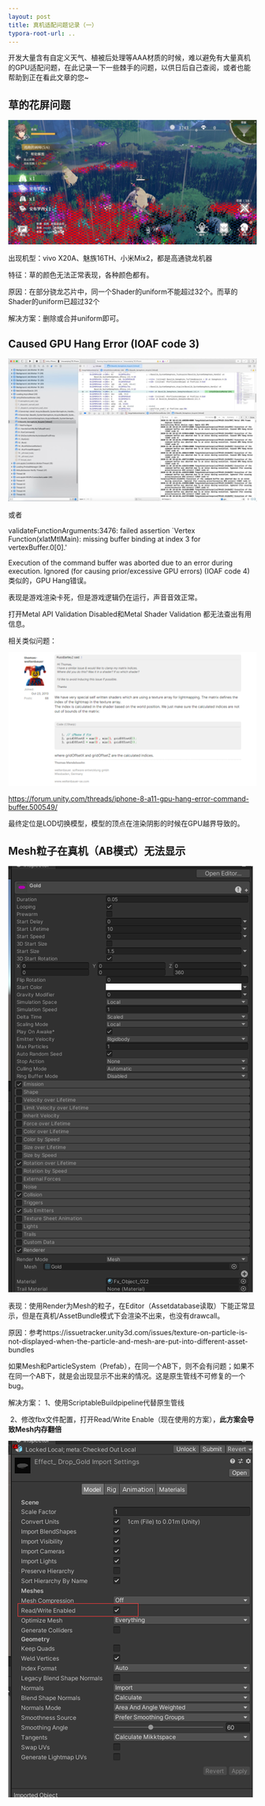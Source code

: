```yaml
---
layout: post
title: 真机适配问题记录（一）
typora-root-url: ..
---
```


开发大量含有自定义天气、植被后处理等AAA材质的时候，难以避免有大量真机的GPU适配问题，在此记录一下一些棘手的问题，以供日后自己查阅，或者也能帮助到正在看此文章的您~



## 草的花屏问题

![Lark20200927-111711](/assets/postasset/2021-2-25-真机适配问题记录（一）/Lark20200927-111711-1620731420108.jpg)

出现机型：vivo X20A、魅族16TH、小米Mix2，都是高通骁龙机器

特征：草的颜色无法正常表现，各种颜色都有。

原因：在部分骁龙芯片中，同一个Shader的uniform不能超过32个。而草的Shader的uniform已超过32个

解决方案：删除或合并uniform即可。



## Caused GPU Hang Error (IOAF code 3)

![QQ图片20210104163711](/assets/postasset/2021-2-25-真机适配问题记录（一）/QQ图片20210104163711.jpg)

或者

validateFunctionArguments:3476: failed assertion `Vertex Function(xlatMtlMain): missing buffer binding at index 3 for vertexBuffer.0[0].'

Execution of the command buffer was aborted due to an error during execution. Ignored (for causing prior/excessive GPU errors) (IOAF code 4) 类似的，GPU Hang错误。

表现是游戏渲染卡死，但是游戏逻辑仍在运行，声音音效正常。



打开Metal API Validation Disabled和Metal Shader Validation 都无法查出有用信息。

相关类似问题：

![QQ图片20210104164722](/assets/postasset/2021-2-25-真机适配问题记录（一）/QQ图片20210104164722.png)

https://forum.unity.com/threads/iphone-8-a11-gpu-hang-error-command-buffer.500549/

最终定位是LOD切换模型，模型的顶点在渲染阴影的时候在GPU越界导致的。



## Mesh粒子在真机（AB模式）无法显示

![image2021-1-19_16-43-25](/assets/postasset/2021-2-25-真机适配问题记录（一）/image2021-1-19_16-43-25.png)

表现：使用Render为Mesh的粒子，在Editor（Assetdatabase读取）下能正常显示，但是在真机/AssetBundle模式下会渲染不出来，也没有drawcall。

原因：参考https://issuetracker.unity3d.com/issues/texture-on-particle-is-not-displayed-when-the-particle-and-mesh-are-put-into-different-asset-bundles

​      	如果Mesh和ParticleSystem（Prefab），在同一个AB下，则不会有问题；如果不在同一个AB下，就是会出现显示不出来的情况。这是原生管线不可修复的一个bug。

解决方案： 1、使用ScriptableBuildpipeline代替原生管线

​					2、修改fbx文件配置，打开Read/Write Enable（现在使用的方案），**此方案会导致Mesh内存翻倍**

![image2021-1-19_17-1-37](/assets/postasset/2021-2-25-真机适配问题记录（一）/image2021-1-19_17-1-37.png)